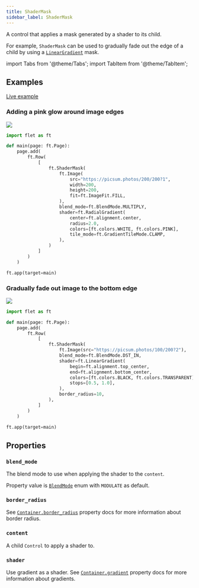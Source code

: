 ```yaml
---
title: ShaderMask
sidebar_label: ShaderMask
---
```


A control that applies a mask generated by a shader to its child.

For example, `ShaderMask` can be used to gradually fade out the edge of a child by using a [`LinearGradient`](/docs/controls/container#lineargradient) mask.

import Tabs from '@theme/Tabs';
import TabItem from '@theme/TabItem';

## Examples

[Live example](https://flet-controls-gallery.fly.dev/utility/shadermask)

### Adding a pink glow around image edges

<img src="/img/docs/controls/shader-mask/shader-mask-pink-glow.png" className="screenshot-20" />

<Tabs groupId="language">
  <TabItem value="python" label="Python" default>

```python
import flet as ft

def main(page: ft.Page):
    page.add(
        ft.Row(
            [
                ft.ShaderMask(
                    ft.Image(
                        src="https://picsum.photos/200/200?1",
                        width=200,
                        height=200,
                        fit=ft.ImageFit.FILL,
                    ),
                    blend_mode=ft.BlendMode.MULTIPLY,
                    shader=ft.RadialGradient(
                        center=ft.alignment.center,
                        radius=2.0,
                        colors=[ft.colors.WHITE, ft.colors.PINK],
                        tile_mode=ft.GradientTileMode.CLAMP,
                    ),
                )
            ]
        )
    )

ft.app(target=main)
```

  </TabItem>
</Tabs>

### Gradually fade out image to the bottom edge

<img src="/img/docs/controls/shader-mask/shader-mask-gradient.png" className="screenshot-20" />

<Tabs groupId="language">
  <TabItem value="python" label="Python" default>

```python
import flet as ft

def main(page: ft.Page):
    page.add(
        ft.Row(
            [
                ft.ShaderMask(
                    ft.Image(src="https://picsum.photos/100/200?2"),
                    blend_mode=ft.BlendMode.DST_IN,
                    shader=ft.LinearGradient(
                        begin=ft.alignment.top_center,
                        end=ft.alignment.bottom_center,
                        colors=[ft.colors.BLACK, ft.colors.TRANSPARENT],
                        stops=[0.5, 1.0],
                    ),
                    border_radius=10,
                ),
            ]
        )
    )

ft.app(target=main)
```

  </TabItem>
</Tabs>

## Properties

### `blend_mode`

The blend mode to use when applying the shader to the `content`.

Property value is [`BlendMode`](/docs/reference/types/blendmode) enum with `MODULATE` as default.

### `border_radius`

See [`Container.border_radius`](container#border_radius) property docs for more information about border radius.

### `content`

A child `Control` to apply a shader to.

### `shader`

Use gradient as a shader. See [`Container.gradient`](container#gradient) property docs for more information about gradients.